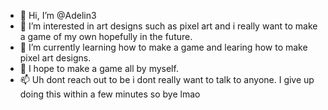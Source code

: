 - 👋 Hi, I’m @Adelin3
- 👀 I’m interested in art designs such as pixel art and i really want to make a game of my own hopefully in the future.
- 🌱 I’m currently learning how to make a game and learing how to make pixel art designs.
- 💞️ I hope to make a game all by myself.
- 📫 Uh dont reach out to be i dont really want to talk to anyone.
I give up doing this within a few minutes so bye lmao
<!---
Adelin3/Adelin3 is a ✨ special ✨ repository because its `README.md` (this file) appears on your GitHub profile.
You can click the Preview link to take a look at your changes.
--->
